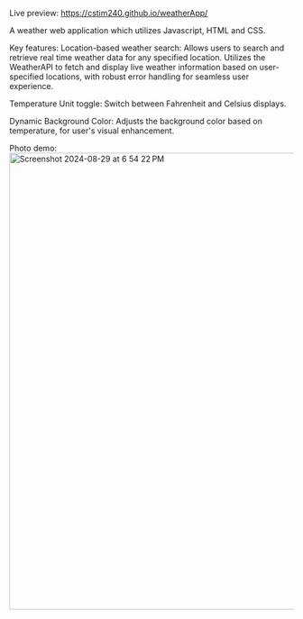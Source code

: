 Live preview: https://cstim240.github.io/weatherApp/

A weather web application which utilizes Javascript, HTML and CSS. 

Key features: 
Location-based weather search: Allows users to search and retrieve real time weather data for any specified location. Utilizes the WeatherAPI to fetch and display live weather information based on user-specified locations, with robust error handling for seamless user experience. 

Temperature Unit toggle: Switch between Fahrenheit and Celsius displays.

Dynamic Background Color: Adjusts the background color based on temperature, for user's visual enhancement.

Photo demo: 
<img width="811" alt="Screenshot 2024-08-29 at 6 54 22 PM" src="https://github.com/user-attachments/assets/aeea3f7a-2094-4aba-bb11-494a759bfb77">

